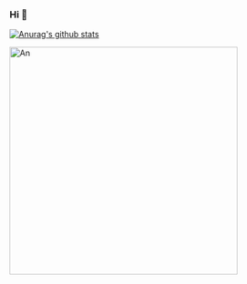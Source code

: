 ### Hi 👋

<!--
**Ans1998/Ans1998** is a ✨ _special_ ✨ repository because its `README.md` (this file) appears on your GitHub profile.

Here are some ideas to get you started:

- 🔭 I’m currently working on ...
- 🌱 I’m currently learning ...
- 👯 I’m looking to collaborate on ...
- 🤔 I’m looking for help with ...
- 💬 Ask me about ...
- 📫 How to reach me: ...
- 😄 Pronouns: ...
- ⚡ Fun fact: ...
-->

[![Anurag's github stats](https://github-readme-stats.vercel.app/api?username=Ans1998)](https://github.com/anuraghazra/github-readme-stats)

 <img align="left" alt="An" width="400px" src="https://media.giphy.com/media/SWoSkN6DxTszqIKEqv/giphy.gif" />
